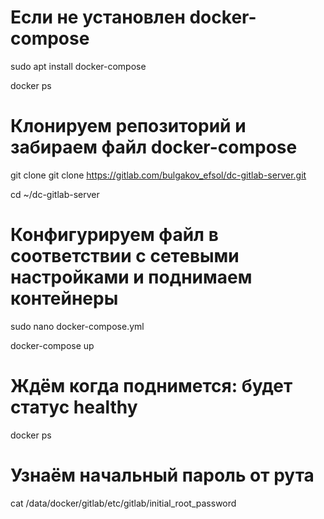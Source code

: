 # Если не установлен docker-compose
sudo apt install docker-compose

docker ps

# Клонируем репозиторий и забираем файл docker-compose
git clone git clone https://gitlab.com/bulgakov_efsol/dc-gitlab-server.git

cd ~/dc-gitlab-server

# Конфигурируем файл в соответствии с сетевыми настройками и поднимаем контейнеры
sudo nano docker-compose.yml

docker-compose up

# Ждём когда поднимется: будет статус healthy
docker ps

# Узнаём начальный пароль от рута
cat /data/docker/gitlab/etc/gitlab/initial_root_password
